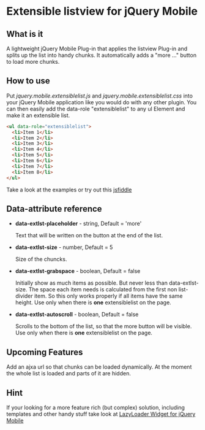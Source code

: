 Extensible listview for jQuery Mobile
======================================
What is it
----------
A lightweight jQuery Mobile Plug-in that applies the listview Plug-in and splits up the list into handy chunks.
It automatically adds a "more ..." button to load more chunks.

How to use
----------
Put *jquery.mobile.extensiblelist.js* and *jquery.mobile.extensiblelist.css* into your jQuery Mobile application like
you would do with any other plugin.
You can then easily add the data-role "extensiblelist" to any ul Element and make it an extensible list.

```html
<ul data-role="extensiblelist">
  <li>Item 1</li>
  <li>Item 2</li>
  <li>Item 3</li>
  <li>Item 4</li>
  <li>Item 5</li>
  <li>Item 6</li>
  <li>Item 7</li>
  <li>Item 8</li>
</ul>
```

Take a look at the examples or try out this [jsfiddle](http://jsfiddle.net/TJ3NH/3/)

Data-attribute reference
------------------------
* **data-extlst-placeholder** - string, Default = 'more'

  Text that will be written on the button at the end of the list.
  
* **data-extlst-size** - number, Default = 5

  Size of the chuncks.

* **data-extlst-grabspace** - boolean, Default = false

  Initially show as much items as possible. But never less than data-extlst-size.
  The space each item needs is calculated from the first non list-divider item.
  So this only works properly if all items have the same height.
  Use only when there is **one** extensiblelist on the page.

* **data-extlst-autoscroll** - boolean, Default = false

  Scrolls to the bottom of the list, so that the more button will be visible.
  Use only when there is **one** extensiblelist on the page.

Upcoming Features
-----------------
Add an ajxa url so that chunks can be loaded dynamically. At the moment the whole list is loaded and parts of it are hidden.

Hint
----
If your looking for a more feature rich (but complex) solution, including templates and other handy stuff take look at 
[LazyLoader Widget for jQuery Mobile](https://github.com/dcarrith/jquery.mobile.lazyloader) 
